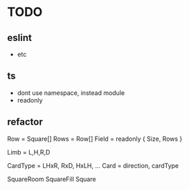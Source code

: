 # TODO


## eslint

- etc




## ts

- dont use namespace, instead module
- readonly




## refactor

Row = Square[]
Rows = Row[]
Field = readonly { Size, Rows }


Limb = L,H,R,D

CardType = LHxR, RxD, HxLH, ...
Card = direction, cardType

SquareRoom
SquareFill
Square







